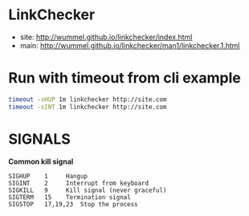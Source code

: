 # LinkChecker
- site: http://wummel.github.io/linkchecker/index.html
- main: http://wummel.github.io/linkchecker/man1/linkchecker.1.html

# Run with timeout from cli example

```bash
timeout -sHUP 1m linkchecker http://site.com
timeout -sINT 1m linkchecker http://site.com
```

# SIGNALS

**Common kill signal**
```plain
SIGHUP    1 	Hangup
SIGINT    2 	Interrupt from keyboard
SIGKILL   9 	Kill signal (never graceful)
SIGTERM   15 	Termination signal
SIGSTOP   17,19,23 	Stop the process 
```

